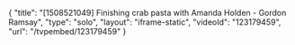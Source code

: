 {
    "title": "[1508521049] Finishing crab pasta with Amanda Holden - Gordon Ramsay",
    "type": "solo",
    "layout": "iframe-static",
    "videoId": "123179459",
    "url": "\/tvpembed\/123179459"
}